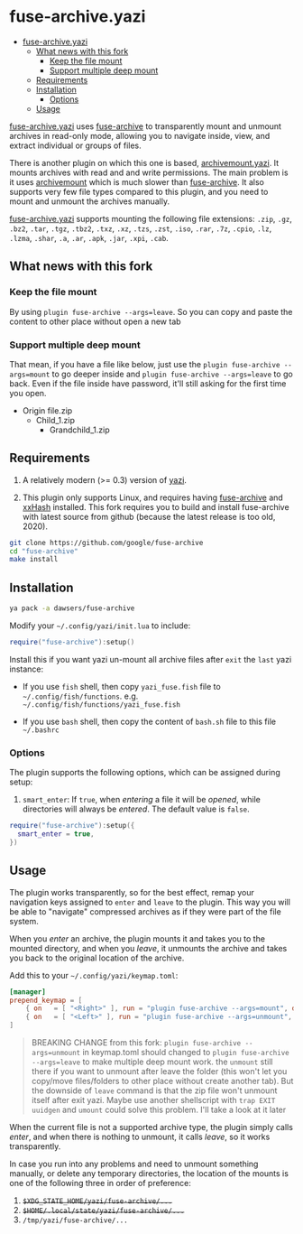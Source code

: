 # fuse-archive.yazi

<!--toc:start-->

- [fuse-archive.yazi](#fuse-archiveyazi)
  - [What news with this fork](#what-news-with-this-fork)
    - [Keep the file mount](#keep-the-file-mount)
    - [Support multiple deep mount](#support-multiple-deep-mount)
  - [Requirements](#requirements)
  - [Installation](#installation)
    - [Options](#options)
  - [Usage](#usage)
  <!--toc:end-->

[fuse-archive.yazi](https://github.com/dawsers/fuse-archive.yazi)
uses [fuse-archive](https://github.com/google/fuse-archive) to
transparently mount and unmount archives in read-only mode, allowing you to
navigate inside, view, and extract individual or groups of files.

There is another plugin on which this one is based,
[archivemount.yazi](https://github.com/AnirudhG07/archivemount.yazi). It
mounts archives with read and and write permissions. The main problem is it uses
[archivemount](https://github.com/cybernoid/archivemount) which is much slower
than [fuse-archive](https://github.com/google/fuse-archive).
It also supports very few file types compared to this plugin, and you need to
mount and unmount the archives manually.

[fuse-archive.yazi](https://github.com/dawsers/fuse-archive.yazi) supports
mounting the following file extensions: `.zip`, `.gz`, `.bz2`, `.tar`, `.tgz`,
`.tbz2`, `.txz`, `.xz`, `.tzs`, `.zst`, `.iso`, `.rar`, `.7z`, `.cpio`, `.lz`,
`.lzma`, `.shar`, `.a`, `.ar`, `.apk`, `.jar`, `.xpi`, `.cab`.

## What news with this fork

### Keep the file mount

By using `plugin fuse-archive --args=leave`. So you can copy and paste
the content to other place without open a new tab

### Support multiple deep mount

That mean, if you have a file like below,
just use the `plugin fuse-archive --args=mount` to go deeper inside
and `plugin fuse-archive --args=leave` to go back. Even if the file inside have
password, it'll still asking for the first time you open.

- Origin file.zip
  - Child_1.zip
    - Grandchild_1.zip

## Requirements

1. A relatively modern (>= 0.3) version of
   [yazi](https://github.com/sxyazi/yazi).

2. This plugin only supports Linux, and requires having
   [fuse-archive](https://github.com/google/fuse-archive) and [xxHash](https://github.com/Cyan4973/xxHash)
   installed. This fork requires you to build and install fuse-archive with latest
   source from github (because the latest release is too old, 2020).

```sh
git clone https://github.com/google/fuse-archive
cd "fuse-archive"
make install
```

## Installation

```sh
ya pack -a dawsers/fuse-archive
```

Modify your `~/.config/yazi/init.lua` to include:

```lua
require("fuse-archive"):setup()
```

Install this if you want yazi un-mount all archive files after `exit` the `last`
yazi instance:

- If you use `fish` shell, then copy `yazi_fuse.fish` file to `~/.config/fish/functions`.
  e.g. `~/.config/fish/functions/yazi_fuse.fish`

- If you use `bash` shell, then copy the content of `bash.sh` file to this file `~/.bashrc`

### Options

The plugin supports the following options, which can be assigned during setup:

1. `smart_enter`: If `true`, when _entering_ a file it will be _opened_, while
   directories will always be _entered_. The default value is `false`.

```lua
require("fuse-archive"):setup({
  smart_enter = true,
})
```

## Usage

The plugin works transparently, so for the best effect, remap your navigation
keys assigned to `enter` and `leave` to the plugin. This way you will be able
to "navigate" compressed archives as if they were part of the file system.

When you _enter_ an archive, the plugin mounts it and takes you to the mounted
directory, and when you _leave_, it unmounts the archive and takes you back to
the original location of the archive.

Add this to your `~/.config/yazi/keymap.toml`:

```toml
[manager]
prepend_keymap = [
    { on   = [ "<Right>" ], run = "plugin fuse-archive --args=mount", desc = "Enter or Mount selected archive" },
    { on   = [ "<Left>" ], run = "plugin fuse-archive --args=unmount", desc = "Leave or Unmount selected archive" },
]
```

> BREAKING CHANGE from this fork: `plugin fuse-archive --args=unmount` in
> keymap.toml should changed to `plugin fuse-archive --args=leave`
> to make multiple deep mount work. the
> `unmount` still there if you want to unmount after leave the folder
> (this won't let you copy/move files/folders to other place without create another
> tab). But the downside of `leave` command is that the zip file won't unmount
> itself after exit yazi. Maybe use another shellscript with `trap EXIT` `uuidgen`
> and `umount` could solve this problem. I'll take a look at it later

When the current file is not a supported archive type, the plugin simply calls
_enter_, and when there is nothing to unmount, it calls _leave_, so it works
transparently.

In case you run into any problems and need to unmount something manually, or
delete any temporary directories, the location of the mounts is one of the
following three in order of preference:

1. ~~`$XDG_STATE_HOME/yazi/fuse-archive/...`~~
2. ~~`$HOME/.local/state/yazi/fuse-archive/...`~~
3. `/tmp/yazi/fuse-archive/...`
